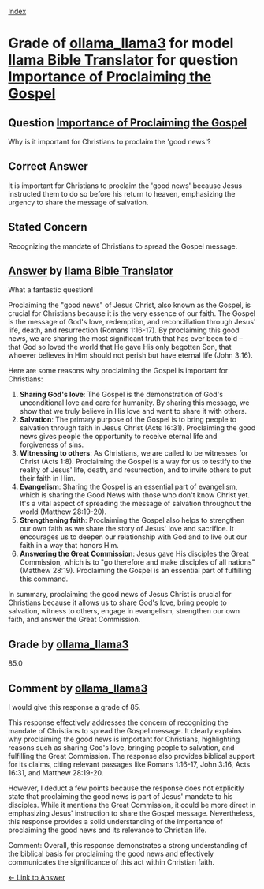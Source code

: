 
[Index](../../../../index.md)
# Grade of [ollama_llama3](../../../grading_models/ollama_llama3.md) for model [llama Bible Translator](../../../answering_models/llama_Bible_Translator.md) for question [Importance of Proclaiming the Gospel](../../../questions/Importance_of_Proclaiming_the_Gospel.md)

## Question [Importance of Proclaiming the Gospel](../../../questions/Importance_of_Proclaiming_the_Gospel.md)
Why is it important for Christians to proclaim the 'good news'?

## Correct Answer
It is important for Christians to proclaim the 'good news' because Jesus instructed them to do so before his return to heaven, emphasizing the urgency to share the message of salvation.

## Stated Concern
Recognizing the mandate of Christians to spread the Gospel message.

## [Answer](../Importance_of_Proclaiming_the_Gospel.md) by [llama Bible Translator](../../../answering_models/llama_Bible_Translator.md)
What a fantastic question!

Proclaiming the "good news" of Jesus Christ, also known as the Gospel, is crucial for Christians because it is the very essence of our faith. The Gospel is the message of God's love, redemption, and reconciliation through Jesus' life, death, and resurrection (Romans 1:16-17). By proclaiming this good news, we are sharing the most significant truth that has ever been told – that God so loved the world that He gave His only begotten Son, that whoever believes in Him should not perish but have eternal life (John 3:16).

Here are some reasons why proclaiming the Gospel is important for Christians:

1. **Sharing God's love**: The Gospel is the demonstration of God's unconditional love and care for humanity. By sharing this message, we show that we truly believe in His love and want to share it with others.
2. **Salvation**: The primary purpose of the Gospel is to bring people to salvation through faith in Jesus Christ (Acts 16:31). Proclaiming the good news gives people the opportunity to receive eternal life and forgiveness of sins.
3. **Witnessing to others**: As Christians, we are called to be witnesses for Christ (Acts 1:8). Proclaiming the Gospel is a way for us to testify to the reality of Jesus' life, death, and resurrection, and to invite others to put their faith in Him.
4. **Evangelism**: Sharing the Gospel is an essential part of evangelism, which is sharing the Good News with those who don't know Christ yet. It's a vital aspect of spreading the message of salvation throughout the world (Matthew 28:19-20).
5. **Strengthening faith**: Proclaiming the Gospel also helps to strengthen our own faith as we share the story of Jesus' love and sacrifice. It encourages us to deepen our relationship with God and to live out our faith in a way that honors Him.
6. **Answering the Great Commission**: Jesus gave His disciples the Great Commission, which is to "go therefore and make disciples of all nations" (Matthew 28:19). Proclaiming the Gospel is an essential part of fulfilling this command.

In summary, proclaiming the good news of Jesus Christ is crucial for Christians because it allows us to share God's love, bring people to salvation, witness to others, engage in evangelism, strengthen our own faith, and answer the Great Commission.

## Grade by [ollama_llama3](../../../grading_models/ollama_llama3.md)
85.0

## Comment by [ollama_llama3](../../../grading_models/ollama_llama3.md)
I would give this response a grade of 85.

This response effectively addresses the concern of recognizing the mandate of Christians to spread the Gospel message. It clearly explains why proclaiming the good news is important for Christians, highlighting reasons such as sharing God's love, bringing people to salvation, and fulfilling the Great Commission. The response also provides biblical support for its claims, citing relevant passages like Romans 1:16-17, John 3:16, Acts 16:31, and Matthew 28:19-20.

However, I deduct a few points because the response does not explicitly state that proclaiming the good news is part of Jesus' mandate to his disciples. While it mentions the Great Commission, it could be more direct in emphasizing Jesus' instruction to share the Gospel message. Nevertheless, this response provides a solid understanding of the importance of proclaiming the good news and its relevance to Christian life.

Comment: Overall, this response demonstrates a strong understanding of the biblical basis for proclaiming the good news and effectively communicates the significance of this act within Christian faith.

[&lt;- Link to Answer](../Importance_of_Proclaiming_the_Gospel.md)

